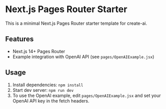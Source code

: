 # Next.js Pages Router Starter

This is a minimal Next.js Pages Router starter template for create-ai.

## Features
- Next.js 14+ Pages Router
- Example integration with OpenAI API (see `pages/OpenAIExample.jsx`)

## Usage
1. Install dependencies: `npm install`
2. Start dev server: `npm run dev`
3. To use the OpenAI example, edit `pages/OpenAIExample.jsx` and set your OpenAI API key in the fetch headers. 